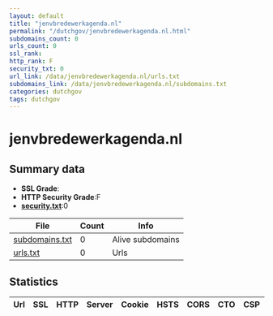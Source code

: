```yaml
---
layout: default
title: "jenvbredewerkagenda.nl"
permalink: "/dutchgov/jenvbredewerkagenda.nl.html"
subdomains_count: 0
urls_count: 0
ssl_rank: 
http_rank: F
security_txt: 0
url_link: /data/jenvbredewerkagenda.nl/urls.txt
subdomains_link: /data/jenvbredewerkagenda.nl/subdomains.txt
categories: dutchgov
tags: dutchgov
---
```



# jenvbredewerkagenda.nl
## Summary data


 - **SSL Grade**:
 - **HTTP Security Grade**:F
 - **[security.txt](https://www.digitaleoverheid.nl/nieuws/standaard-security-txt-nu-verplicht-voor-overheid/)**:0


| File       | Count | Info |
|------------|-------|------|
|[subdomains.txt](/DutchGovScope/data/jenvbredewerkagenda.nl/subdomains.txt)|0|Alive subdomains|
|[urls.txt](/DutchGovScope/data/jenvbredewerkagenda.nl/urls.txt)|0|Urls|


## Statistics


| Url | SSL | HTTP | Server | Cookie | HSTS | CORS | CTO | CSP | XFO | XXP | RP |FP| Tech |Title |
|--------|-------|-------|------|------|------|------|------|------|------|------|------|------|------|------|


